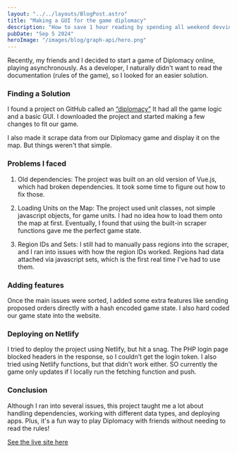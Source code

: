 ```yaml
---
layout: "../../layouts/BlogPost.astro"
title: "Making a GUI for the game diplomacy"
description: "How to save 1 hour reading by spending all weekend devving"
pubDate: "Sep 5 2024"
heroImage: "/images/blog/graph-api/hero.png"
---
```


Recently, my friends and I decided to start a game of Diplomacy online, playing asynchronously. As a developer, I naturally didn't want to read the documentation (rules of the game), so I looked for an easier solution. 

### Finding a Solution

I found a project on GitHub called an [“diplomacy”](https://github.com/mfro/diplomacy) It had all the game logic and a basic GUI. I downloaded the project and started making a few changes to fit our game.

I also made it scrape data from our Diplomacy game and display it on the map. But things weren't that simple.

### Problems I faced

1. Old dependencies: The project was built on an old version of Vue.js, which had broken dependencies. It took some time to figure out how to fix those.

2. Loading Units on the Map: The project used unit classes, not simple javascript objects, for game units. I had no idea how to load them onto the map at first. Eventually, I found that using the built-in scraper functions gave me the perfect game state.

3. Region IDs and Sets: I still had to manually pass regions into the scraper, and I ran into issues with how the region IDs worked. Regions had data attached via javascript sets, which is the first real time I've had to use them. 

### Adding features

Once the main issues were sorted, I added some extra features like sending proposed orders directly with a hash encoded game state. I also hard coded our game state into the website.

### Deploying on Netlify

I tried to deploy the project using Netlify, but hit a snag. The PHP login page blocked headers in the response, so I couldn’t get the login token. I also tried using Netlify functions, but that didn't work either. SO currently the game only updates if I locally run the fetching function and push.

### Conclusion

Although I ran into several issues, this project taught me a lot about handling dependencies, working with different data types, and deploying apps. Plus, it's a fun way to play Diplomacy with friends without needing to read the rules!

[See the live site here](https://diplomacy.darrenxu.com/)